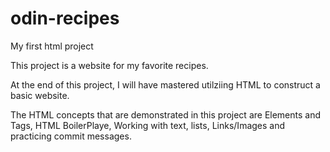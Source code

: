 # odin-recipes
My first html project

This project is a website for my favorite recipes.

At the end of this project, I will have mastered utilziing HTML to construct a basic website.

The HTML concepts that are demonstrated in this project are Elements and Tags, HTML BoilerPlaye, Working with text, lists, Links/Images and practicing commit messages. 